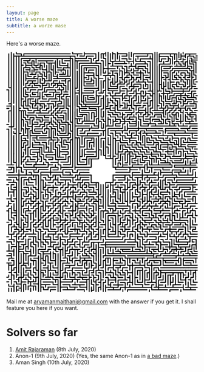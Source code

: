 ```yaml
---
layout: page
title: A worse maze
subtitle: a worze mase
---
```


Here's a worse maze.

![a worze mase](/img/worse-maze.jpeg)

Mail me at [aryamanmaithani@gmail.com](mailto:aryamanmaithani@gmail.com) with the answer if you get it. I shall feature you here if you want.

# Solvers so far
1. [Amit Rajaraman](http://bit.ly/RickAstleyOfficial) (8th July, 2020)
2. Anon-1 (9th July, 2020) (Yes, the same Anon-1 as in [a bad maze](/maze).)
3. Aman Singh (10th July, 2020)